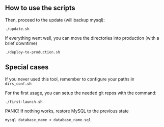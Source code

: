 How to use the scripts
----------------------

Then, proceed to the update (will backup mysql):

    ./update.sh

If everything went well, you can move the directories into production (with a brief downtime)

    ./deploy-to-production.sh
    
Special cases
-------------

If you never used this tool, remember to configure your paths in `dirs_conf.sh`

For the first usage, you can setup the needed git repos with the command:

    ./first-launch.sh

PANIC! If nothing works, restore MySQL to the previous state

    mysql database_name < database_name.sql